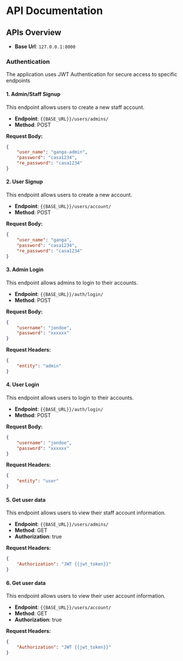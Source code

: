 # API Documentation


## APIs Overview

- **Base Url**: `127.0.0.1:8000`

### Authentication
The application uses JWT Authentication for secure access to specific endpoints

#### 1. Admin/Staff Signup
This endpoint allows users to create a new staff account.

- **Endpoint**: `{{BASE_URL}}/users/admins/`
- **Method**: POST

**Request Body:**
```json
{
    "user_name": "ganga-admin",
    "password": "casa1234",
    "re_password": "casa1234"
}
```


#### 2. User Signup
This endpoint allows users to create a new account.

- **Endpoint**: `{{BASE_URL}}/users/account/`
- **Method**: POST

**Request Body:**
```json
{
    "user_name": "ganga",
    "password": "casa1234",
    "re_password": "casa1234"
}
```



#### 3. Admin Login
This endpoint allows admins to login to their accounts.

- **Endpoint**: `{{BASE_URL}}/auth/login/`
- **Method**: POST

**Request Body:**
```json
{
    "username": "jondoe",
    "password": "xxxxxx"
}
```

**Request Headers:**
```json
{
    "entity": "admin"
}
```


#### 4. User Login
This endpoint allows users to login to their accounts.

- **Endpoint**: `{{BASE_URL}}/auth/login/`
- **Method**: POST

**Request Body:**
```json
{
    "username": "jondoe",
    "password": "xxxxxx"
}
```

**Request Headers:**
```json
{
    "entity": "user"
}
```


#### 5. Get user data
This endpoint allows users to view their staff account information.

- **Endpoint**: `{{BASE_URL}}/users/admins/`
- **Method**: GET
- **Authorization**: true

**Request Headers:**
```json
{
    "Authorization": "JWT {{jwt_token}}"
}
```

#### 6. Get user data
This endpoint allows users to view their user account information.

- **Endpoint**: `{{BASE_URL}}/users/account/`
- **Method**: GET
- **Authorization**: true

**Request Headers:**
```json
{
    "Authorization": "JWT {{jwt_token}}"
}
```